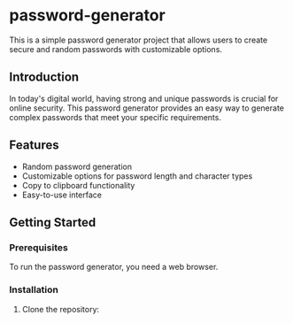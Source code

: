 # password-generator
This is a simple password generator project that allows users to create secure and random passwords with customizable options.

## Introduction

In today's digital world, having strong and unique passwords is crucial for online security. This password generator provides an easy way to generate complex passwords that meet your specific requirements.

## Features

- Random password generation
- Customizable options for password length and character types
- Copy to clipboard functionality
- Easy-to-use interface

## Getting Started

### Prerequisites

To run the password generator, you need a web browser.

### Installation

1. Clone the repository:

   ```bash

